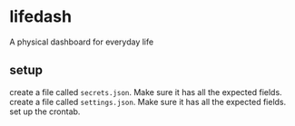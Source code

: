 # lifedash
A physical dashboard for everyday life

## setup

create a file called `secrets.json`. Make sure it has all the expected fields.
create a file called `settings.json`. Make sure it has all the expected fields.
set up the crontab.
